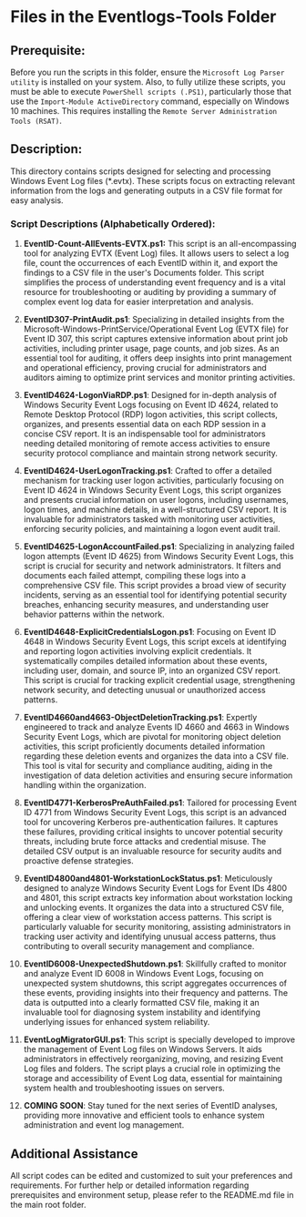# Files in the Eventlogs-Tools Folder

## Prerequisite:
Before you run the scripts in this folder, ensure the `Microsoft Log Parser utility` is installed on your system. Also, to fully utilize these scripts, you must be able to execute `PowerShell scripts (.PS1)`, particularly those that use the `Import-Module ActiveDirectory` command, especially on Windows 10 machines. This requires installing the `Remote Server Administration Tools (RSAT)`.

## Description:
This directory contains scripts designed for selecting and processing Windows Event Log files (*.evtx). These scripts focus on extracting relevant information from the logs and generating outputs in a CSV file format for easy analysis.

### Script Descriptions (Alphabetically Ordered):
1. **EventID-Count-AllEvents-EVTX.ps1:** This script is an all-encompassing tool for analyzing EVTX (Event Log) files. It allows users to select a log file, count the occurrences of each EventID within it, and export the findings to a CSV file in the user's Documents folder. This script simplifies the process of understanding event frequency and is a vital resource for troubleshooting or auditing by providing a summary of complex event log data for easier interpretation and analysis.

2. **EventID307-PrintAudit.ps1**: Specializing in detailed insights from the Microsoft-Windows-PrintService/Operational Event Log (EVTX file) for Event ID 307, this script captures extensive information about print job activities, including printer usage, page counts, and job sizes. As an essential tool for auditing, it offers deep insights into print management and operational efficiency, proving crucial for administrators and auditors aiming to optimize print services and monitor printing activities.

3. **EventID4624-LogonViaRDP.ps1**: Designed for in-depth analysis of Windows Security Event Logs focusing on Event ID 4624, related to Remote Desktop Protocol (RDP) logon activities, this script collects, organizes, and presents essential data on each RDP session in a concise CSV report. It is an indispensable tool for administrators needing detailed monitoring of remote access activities to ensure security protocol compliance and maintain strong network security.

4. **EventID4624-UserLogonTracking.ps1**: Crafted to offer a detailed mechanism for tracking user logon activities, particularly focusing on Event ID 4624 in Windows Security Event Logs, this script organizes and presents crucial information on user logons, including usernames, logon times, and machine details, in a well-structured CSV report. It is invaluable for administrators tasked with monitoring user activities, enforcing security policies, and maintaining a logon event audit trail.

5. **EventID4625-LogonAccountFailed.ps1**: Specializing in analyzing failed logon attempts (Event ID 4625) from Windows Security Event Logs, this script is crucial for security and network administrators. It filters and documents each failed attempt, compiling these logs into a comprehensive CSV file. This script provides a broad view of security incidents, serving as an essential tool for identifying potential security breaches, enhancing security measures, and understanding user behavior patterns within the network.

6. **EventID4648-ExplicitCredentialsLogon.ps1**: Focusing on Event ID 4648 in Windows Security Event Logs, this script excels at identifying and reporting logon activities involving explicit credentials. It systematically compiles detailed information about these events, including user, domain, and source IP, into an organized CSV report. This script is crucial for tracking explicit credential usage, strengthening network security, and detecting unusual or unauthorized access patterns.

7. **EventID4660and4663-ObjectDeletionTracking.ps1**: Expertly engineered to track and analyze Events ID 4660 and 4663 in Windows Security Event Logs, which are pivotal for monitoring object deletion activities, this script proficiently documents detailed information regarding these deletion events and organizes the data into a CSV file. This tool is vital for security and compliance auditing, aiding in the investigation of data deletion activities and ensuring secure information handling within the organization.

8. **EventID4771-KerberosPreAuthFailed.ps1**: Tailored for processing Event ID 4771 from Windows Security Event Logs, this script is an advanced tool for uncovering Kerberos pre-authentication failures. It captures these failures, providing critical insights to uncover potential security threats, including brute force attacks and credential misuse. The detailed CSV output is an invaluable resource for security audits and proactive defense strategies.

9. **EventID4800and4801-WorkstationLockStatus.ps1**: Meticulously designed to analyze Windows Security Event Logs for Event IDs 4800 and 4801, this script extracts key information about workstation locking and unlocking events. It organizes the data into a structured CSV file, offering a clear view of workstation access patterns. This script is particularly valuable for security monitoring, assisting administrators in tracking user activity and identifying unusual access patterns, thus contributing to overall security management and compliance.

10. **EventID6008-UnexpectedShutdown.ps1**: Skillfully crafted to monitor and analyze Event ID 6008 in Windows Event Logs, focusing on unexpected system shutdowns, this script aggregates occurrences of these events, providing insights into their frequency and patterns. The data is outputted into a clearly formatted CSV file, making it an invaluable tool for diagnosing system instability and identifying underlying issues for enhanced system reliability.

11. **EventLogMigratorGUI.ps1**: This script is specially developed to improve the management of Event Log files on Windows Servers. It aids administrators in effectively reorganizing, moving, and resizing Event Log files and folders. The script plays a crucial role in optimizing the storage and accessibility of Event Log data, essential for maintaining system health and troubleshooting issues on servers.

12. **COMING SOON**: Stay tuned for the next series of EventID analyses, providing more innovative and efficient tools to enhance system administration and event log management.

## Additional Assistance
All script codes can be edited and customized to suit your preferences and requirements. For further help or detailed information regarding prerequisites and environment setup, please refer to the README.md file in the main root folder.
